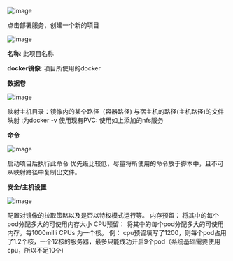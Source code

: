 ![image](https://user-images.githubusercontent.com/26183465/147731834-6596fc51-f4c2-44f0-909e-40d1ad0e05af.png)

点击部署服务，创建一个新的项目

![image](https://user-images.githubusercontent.com/26183465/147731927-b6571b03-9c84-4144-9a9b-8d27837106a2.png)

**名称**: 此项目名称

**docker镜像**: 项目所使用的docker

**数据卷**

![image](https://user-images.githubusercontent.com/26183465/147732078-bf5eea8b-8389-443b-9d4a-2c314866286e.png)

映射主机目录：镜像内的某个路径（容器路径) 与宿主机的路径(主机路径)的文件映射
            :为docker  -v
使用现有PVC: 使用如上添加的nfs服务

**命令**

![image](https://user-images.githubusercontent.com/26183465/147732333-f9eff276-a5e9-419b-93a0-9bd0730ef41d.png)

启动项目后执行此命令
  优先级比较低，尽量将所使用的命令放于脚本中，且不可从映射路径中复制出文件。
  
**安全/主机设置**

![image](https://user-images.githubusercontent.com/26183465/147732591-aa49e84a-7429-4e6a-850d-de6b5059da40.png)

配置对镜像的拉取策略以及是否以特权模式运行等。
内存预留： 将其中的每个pod分配多大的可使用内存大小
CPU预留： 将其中的每个pod分配多大的可使用内存。每1000milli CPUs 为一个核。
例： cpu预留填写了1200，则每个pod占用了1.2个核，一个12核的服务器，最多只能成功开启9个pod（系统基础需要使用cpu，所以不足10个)






